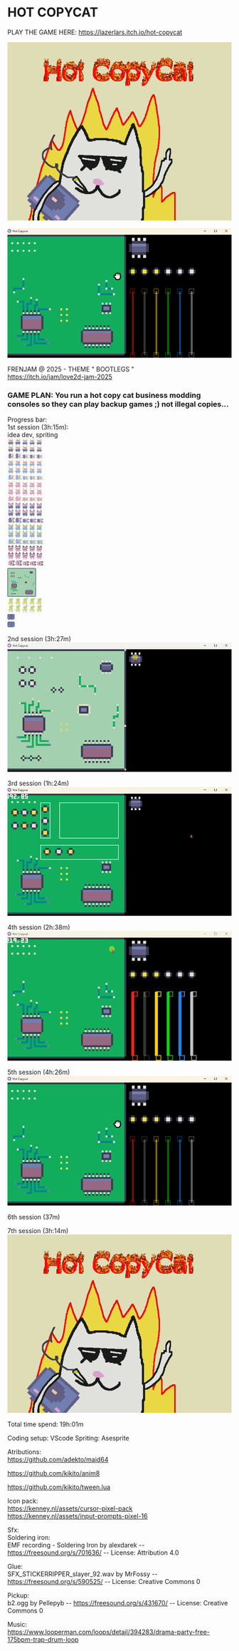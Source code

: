 # HOT COPYCAT
  
PLAY THE GAME HERE: https://lazerlars.itch.io/hot-copycat

![](gif/hot%20copy%20cat%20cover.png)  
  
![](gif/hot%20copycat_new_5th.gif)  

FRENJAM @ 2025 - THEME " BOOTLEGS "  
[https://itch.io/jam/love2d-jam-2025  ](https://itch.io/jam/frenjam)

### GAME PLAN: You run a hot copy cat business modding consoles so they can play backup games ;) not illegal copies... 


Progress bar:   
1st session (3h:15m):  
idea dev, spriting  
![](src/sprites/customer_16x16_00-Sheet.png)  
![](src/sprites/curciut%20board_64x64.png)  
![](src/sprites/player_16x16_sprite_sheet_16x16.png)   
![](src/sprites/console_open_16x13_00.png)  
![](src/sprites/console_closed_16x13_00.png)  
 
  
2nd session (3h:27m)  
![](gif/hot%20copycat_first%20take.gif)  

3rd session (1h:24m)  
![](gif/hot%20copycat_new.gif)  
  
4th session (2h:38m)  
![](gif/hot_copy_cat_4th_.gif)  
  
5th session (4h:26m)  
![](gif/hot%20copycat_new_5th.gif)  
  
  
6th session (37m)  
  
7th session (3h:14m)  
![](gif/hot%20copy%20cat%20cover.png)  
  
Total time spend: 19h:01m
  
Coding setup: VScode
Spriting: Asesprite

Atributions:  
https://github.com/adekto/maid64

https://github.com/kikito/anim8  

https://github.com/kikito/tween.lua  

Icon pack:  
https://kenney.nl/assets/cursor-pixel-pack  
https://kenney.nl/assets/input-prompts-pixel-16  



Sfx:  
Soldering iron:  
EMF recording - Soldering Iron by alexdarek -- https://freesound.org/s/701636/ -- License: Attribution 4.0  

Glue:  
SFX_STICKERRIPPER_slayer_92.wav by MrFossy -- https://freesound.org/s/590525/ -- License: Creative Commons 0  

Pickup:  
b2.ogg by Pellepyb -- https://freesound.org/s/431670/ -- License: Creative Commons 0  



Music:    
https://www.looperman.com/loops/detail/394283/drama-party-free-175bpm-trap-drum-loop  

